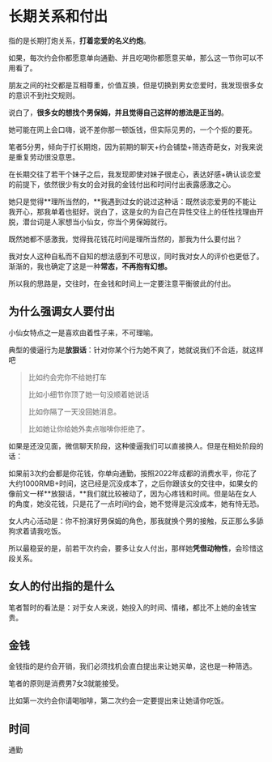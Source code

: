 # 长期关系和付出

指的是长期打炮关系，**打着恋爱的名义约炮**。

如果，每次约会你都愿意单向通勤、并且吃喝你都愿意买单，那么这一节你可以不用看了。

朋友之间的社交都是互相尊重，价值互换，但是切换到男女恋爱时，我发现很多女的意识不到社交规则。

说白了，**很多女的想找个男保姆，并且觉得自己这样的想法是正当的**。

她可能在网上会口嗨，说不差你那一顿饭钱，但实际见男的，一个个抠的要死。

笔者5分男，倾向于打长期炮，因为前期的聊天+约会铺垫+筛选奇葩女，对我来说是重复劳动很没意思。

在长期交往了若干个妹子之后，我发现即使对妹子很走心，表达好感+确认谈恋爱的前提下，依然很少有女的会对我的金钱付出和时间付出表露感激之心。

她只是觉得**理所当然的，**我遇到过女的说过这种话：既然谈恋爱男的不能让我开心，那我单着也挺好。说白了，这是女的为自己在异性交往上的任性找理由开脱，潜台词是人家想当小仙女，你当个男保姆就行。

既然她都不感激我，觉得我花钱花时间是理所当然的，那我为什么要付出？

我对女人这种自私而不自知的想法感到不可思议，同时我对女人的评价也更低了。渐渐的，我也确定了这是一种**常态，**不再抱有幻想**。**

所以我的思路是，交往时，在金钱和时间上一定要注意平衡彼此的付出。

## 为什么强调女人要付出

小仙女特点之一是喜欢由着性子来，不可理喻。

典型的傻逼行为是**放狠话**：针对你某个行为她不爽了，她就说我们不合适，就这样吧

> 比如约会完你不给她打车
>
> 比如小细节你顶了她一句没顺着她说话
>
> 比如你隔了一天没回她消息。
>
> 比如她让你给她外卖点咖啡你拒绝了。

如果是还没见面，微信聊天阶段，这种傻逼我们可以直接换人。但是在相处阶段的话：

如果前3次约会都是你花钱，你单向通勤，按照2022年成都的消费水平，你花了大约1000RMB+时间，这已经是沉没成本了，之后你跟该女的交往中，如果女的像前文一样**放狠话，**我们就比较被动了，因为心疼钱和时间。但是站在女人的角度，她没花钱，只是花了一点时间约会，她不觉得是沉没成本，她有恃无恐。

女人内心活动是：你不扮演好男保姆的角色，那我就换个男的接触，反正那么多舔狗求着请我吃饭。

所以最稳妥的是，前若干次约会，要多让女人付出，那样她**凭借动物性**，会珍惜这段关系。

## 女人的付出指的是什么

笔者暂时的看法是：对于女人来说，她投入的时间、情绪，都比不上她的金钱宝贵。

## 金钱

金钱指的是约会开销，我们必须找机会直白提出来让她买单，这也是一种筛选。

笔者的原则是消费男7女3就能接受。

比如第一次约会你请喝咖啡，第二次约会一定要提出来让她请你吃饭。

## 时间

通勤
